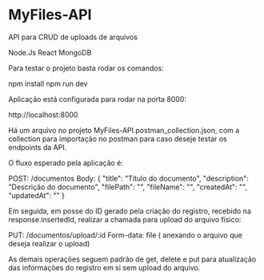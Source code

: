 # MyFiles-API
API para CRUD de uploads de arquivos

   Node.Js
   React
   MongoDB

Para testar o projeto basta rodar os comandos:

   npm install
   npm run dev

Aplicação está configurada para rodar na porta 8000:

   http://localhost:8000

Há um arquivo no projeto MyFiles-API.postman_collection.json, com a collection para importação no postman para caso deseje testar os endpoints da API.

O fluxo esperado pela aplicação é:

  POST: /documentos 
  Body: {
        "title": "Título do documento",
        "description": "Descrição do documento",
        "filePath": "",
        "fileName": "",
        "createdAt": "",
        "updatedAt": ""
      }

Em seguida, em posse do ID gerado pela criação do registro, recebido na response.insertedId, realizar a chamada para upload do arquivo físico:

PUT: /documentos/upload/:id
Form-data: file ( anexando o arquivo que deseja realizar o upload)


As demais operações seguem padrão de get, delete e put para atualização das informações do registro em si sem upload do arquivo.
